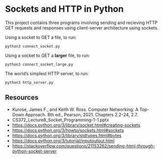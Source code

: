 # Sockets and HTTP in Python

This project contains three programs involving sending and recieving HTTP GET requests and responses using client-server architecture using sockets.

Using a socket to GET a file, to run:
```
python3 connect_socket.py
```
Using a socket to GET a **larger** file, to run:
```
python3 connect_socket_large.py
```
The world’s simplest HTTP server, to run:
```
python3 http_server.py
```

## Resources
* Kurose, James F., and Keith W. Ross. Computer Networking: A Top-Down Approach. 8th ed., Pearson, 2021. Chapters 2.2–24, 2.7.
* CS372_Lecture8_Socket_Programming-1-1.pptx
* https://docs.python.org/3/library/socket.html#creating-sockets
* https://docs.python.org/3/howto/sockets.html#sockets
* https://docs.python.org/3/library/stdtypes.html#bytes
* https://docs.python.org/3/tutorial/inputoutput.html
* https://stackoverflow.com/questions/21153262/sending-html-through-python-socket-server
